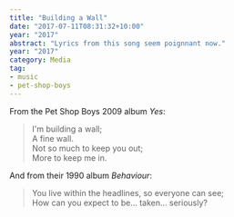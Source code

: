 ```yaml
---
title: "Building a Wall"
date: "2017-07-11T08:31:32+10:00"
year: "2017"
abstract: "Lyrics from this song seem poignnant now."
year: "2017"
category: Media
tag:
- music
- pet-shop-boys
---
```

From the Pet Shop Boys 2009 album *Yes*:

> I'm building a wall;  
> A fine wall.  
> Not so much to keep you out;  
> More to keep me in.

And from their 1990 album *Behaviour*:

> You live within the headlines, so everyone can see;  
> How can you expect to be… taken… seriously?

